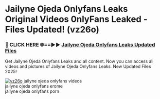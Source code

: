 # Jailyne Ojeda Onlyfans Leaks Original Videos 0nlyFans Leaked - Files Updated! (vz26o)

<h3>🔴 CLICK HERE 🌐==►► <a href="https://tinyurl.com/4seja8ks" rel="nofollow">Jailyne Ojeda Onlyfans Leaks Updated Files</a></h3>

Get Jailyne Ojeda Onlyfans Leaks and all content. Now you can access all videos and pictures of Jailyne Ojeda Onlyfans Leaks. New Updated Files 2025!

[![vz26o](https://i.imgur.com/EWjZXRe.gif)](https://tinyurl.com/4seja8ks)
jailyne ojeda onlyfans videos<br>
jailyne ojeda onlyfans erome<br>
jailyne ojeda onlyfans porn